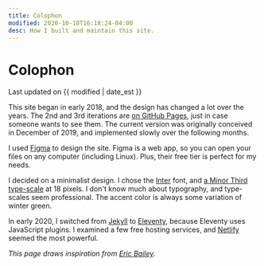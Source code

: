 ```yaml
---
title: Colophon
modified: 2020-10-18T16:18:24-04:00
desc: How I built and maintain this site.
---
```


<hgroup>

# Colophon
Last updated on {{ modified | date_est }}
</hgroup>

This site began in early 2018, and the design has changed a lot over the years. The 2nd and 3rd iterations are [on GitHub Pages](https://binyamin.github.io/archives), just in case someone wants to see them. The current version was originally conceived in December of 2019, and implemented slowly over the following months.

I used [Figma](https://figma.com) to design the site. Figma is a web app, so you can open your files on any computer (including Linux). Plus, their free tier is perfect for my needs.

I decided on a minimalist design. I chose the [Inter](https://rsms.me/inter) font, and [a Minor Third type-scale](https://type-scale.com/?size=18&scale=1.200) at 18 pixels. I don't know much about typography, and type-scales seem professional. The accent color is always some variation of winter green.

In early 2020, I switched from [Jekyll](https://jekyllrb.com) to [Eleventy](https://11ty.dev), because Eleventy uses JavaScript plugins. I examined a few free hosting services, and [Netlify](https://netlify.com) seemed the most powerful.

_This page draws inspiration from [Eric Bailey](https://ericwbailey.design/colophon.html)._
